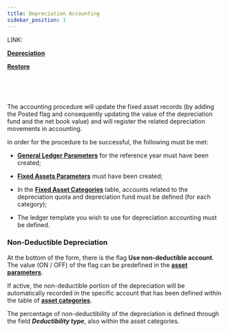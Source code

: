 ```yaml
---
title: Depreciation Accounting 
sidebar_position: 1
---
```


LINK:

**[Depreciation](/docs/finance-area/fixed-assets/accounting/depreciation)**

**[Restore](/docs/finance-area/fixed-assets/accounting/restore)**

 

 

The accounting procedure will update the fixed asset records (by adding the Posted flag and consequently updating the value of the depreciation fund and the net book value) and will register the related depreciation movements in accounting.

In order for the procedure to be successful, the following must be met:

- **[General Ledger Parameters](/docs/configurations/parameters/finance/accounting-parameters)** for the reference year must have been created;

- **[Fixed Assets Parameters](/docs/configurations/parameters/finance/fixed-assets-parameters)** must have been created;

- In the **[Fixed Asset Categories](/docs/configurations/tables/finance/fixed-asset-category)** table, accounts related to the depreciation quota and depreciation fund must be defined (for each category);

- The ledger template you wish to use for depreciation accounting must be defined.


### Non-Deductible Depreciation

At the bottom of the form, there is the flag **Use non-deductible account**.  
The value (ON / OFF) of the flag can be predefined in the [**asset parameters**](/docs/configurations/parameters/finance/fixed-assets-parameters).

If active, the non-deductible portion of the depreciation will be automatically recorded in the specific account that has been defined within the table of [**asset categories**](/docs/configurations/tables/finance/fixed-asset-category).

The percentage of non-deductibility of the depreciation is defined through the field ***Deductibility type***, also within the asset categories.